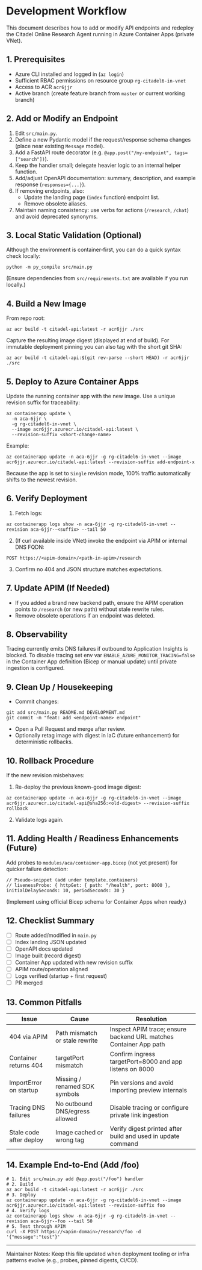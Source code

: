 # Development Workflow

This document describes how to add or modify API endpoints and redeploy the Citadel Online Research Agent running in Azure Container Apps (private VNet).

## 1. Prerequisites
- Azure CLI installed and logged in (`az login`)
- Sufficient RBAC permissions on resource group `rg-citadel6-in-vnet`
- Access to ACR `acr6jjr`
- Active branch (create feature branch from `master` or current working branch)

## 2. Add or Modify an Endpoint
1. Edit `src/main.py`.
2. Define a new Pydantic model if the request/response schema changes (place near existing `Message` model).
3. Add a FastAPI route decorator (e.g. `@app.post("/my-endpoint", tags=["search"])`).
4. Keep the handler small; delegate heavier logic to an internal helper function.
5. Add/adjust OpenAPI documentation: summary, description, and example response (`responses={...}`).
6. If removing endpoints, also: 
   - Update the landing page (`index` function) endpoint list.
   - Remove obsolete aliases.
7. Maintain naming consistency: use verbs for actions (`/research`, `/chat`) and avoid deprecated synonyms.

## 3. Local Static Validation (Optional)
Although the environment is container-first, you can do a quick syntax check locally:
```
python -m py_compile src/main.py
```
(Ensure dependencies from `src/requirements.txt` are available if you run locally.)

## 4. Build a New Image
From repo root:
```
az acr build -t citadel-api:latest -r acr6jjr ./src
```
Capture the resulting image digest (displayed at end of build). For immutable deployment pinning you can also tag with the short git SHA:
```
az acr build -t citadel-api:$(git rev-parse --short HEAD) -r acr6jjr ./src
```

## 5. Deploy to Azure Container Apps
Update the running container app with the new image. Use a unique revision suffix for traceability:
```
az containerapp update \
  -n aca-6jjr \
  -g rg-citadel6-in-vnet \
  --image acr6jjr.azurecr.io/citadel-api:latest \
  --revision-suffix <short-change-name>
```
Example:
```
az containerapp update -n aca-6jjr -g rg-citadel6-in-vnet --image acr6jjr.azurecr.io/citadel-api:latest --revision-suffix add-endpoint-x
```

Because the app is set to `Single` revision mode, 100% traffic automatically shifts to the newest revision.

## 6. Verify Deployment
1. Fetch logs:
```
az containerapp logs show -n aca-6jjr -g rg-citadel6-in-vnet --revision aca-6jjr--<suffix> --tail 50
```
2. (If curl available inside VNet) invoke the endpoint via APIM or internal DNS FQDN:
```
POST https://<apim-domain>/<path-in-apim>/research
```
3. Confirm no 404 and JSON structure matches expectations.

## 7. Update APIM (If Needed)
- If you added a brand new backend path, ensure the APIM operation points to `/research` (or new path) without stale rewrite rules.
- Remove obsolete operations if an endpoint was deleted.

## 8. Observability
Tracing currently emits DNS failures if outbound to Application Insights is blocked. To disable tracing set env var `ENABLE_AZURE_MONITOR_TRACING=false` in the Container App definition (Bicep or manual update) until private ingestion is configured.

## 9. Clean Up / Housekeeping
- Commit changes:
```
git add src/main.py README.md DEVELOPMENT.md
git commit -m "feat: add <endpoint-name> endpoint"
```
- Open a Pull Request and merge after review.
- Optionally retag image with digest in IaC (future enhancement) for deterministic rollbacks.

## 10. Rollback Procedure
If the new revision misbehaves:
1. Re-deploy the previous known-good image digest:
```
az containerapp update -n aca-6jjr -g rg-citadel6-in-vnet --image acr6jjr.azurecr.io/citadel-api@sha256:<old-digest> --revision-suffix rollback
```
2. Validate logs again.

## 11. Adding Health / Readiness Enhancements (Future)
Add probes to `modules/aca/container-app.bicep` (not yet present) for quicker failure detection:
```
// Pseudo-snippet (add under template.containers)
// livenessProbe: { httpGet: { path: "/health", port: 8000 }, initialDelaySeconds: 10, periodSeconds: 30 }
```
(Implement using official Bicep schema for Container Apps when ready.)

## 12. Checklist Summary
- [ ] Route added/modified in `main.py`
- [ ] Index landing JSON updated
- [ ] OpenAPI docs updated
- [ ] Image built (record digest)
- [ ] Container App updated with new revision suffix
- [ ] APIM route/operation aligned
- [ ] Logs verified (startup + first request)
- [ ] PR merged

## 13. Common Pitfalls
| Issue | Cause | Resolution |
|-------|-------|-----------|
| 404 via APIM | Path mismatch or stale rewrite | Inspect APIM trace; ensure backend URL matches Container App path |
| Container returns 404 | targetPort mismatch | Confirm ingress targetPort=8000 and app listens on 8000 |
| ImportError on startup | Missing / renamed SDK symbols | Pin versions and avoid importing preview internals |
| Tracing DNS failures | No outbound DNS/egress allowed | Disable tracing or configure private link ingestion |
| Stale code after deploy | Image cached or wrong tag | Verify digest printed after build and used in update command |

## 14. Example End-to-End (Add /foo)
```
# 1. Edit src/main.py add @app.post("/foo") handler
# 2. Build
az acr build -t citadel-api:latest -r acr6jjr ./src
# 3. Deploy
az containerapp update -n aca-6jjr -g rg-citadel6-in-vnet --image acr6jjr.azurecr.io/citadel-api:latest --revision-suffix foo
# 4. Verify logs
az containerapp logs show -n aca-6jjr -g rg-citadel6-in-vnet --revision aca-6jjr--foo --tail 50
# 5. Test through APIM
curl -X POST https://<apim-domain>/research/foo -d '{"message":"test"}'
```

---
Maintainer Notes: Keep this file updated when deployment tooling or infra patterns evolve (e.g., probes, pinned digests, CI/CD).

